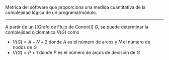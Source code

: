 Métrica del software que proporciona una medida cuantitativa de la complejidad lógica de un programa/módulo.
***
A partir de un [[Grafo de Flujo de Control]] $G$, se puede determinar la complejidad ciclomática $V(G)$ como
- $V(G)=A-N+2$ donde $A$ es el número de arcos y $N$ el número de nodos de $G$
- $V(G)=P+1$ donde $P$ es el número de arcos de decisión de $G$